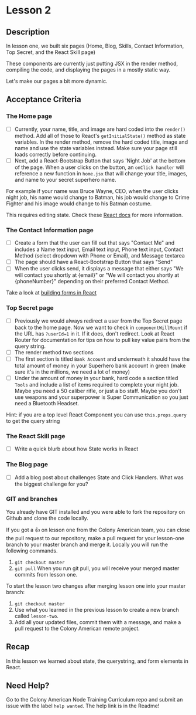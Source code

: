 # Lesson 2

## Description

In lesson one, we built six pages (Home, Blog, Skills, Contact Information, Top Secret, and the React Skill page)

These components are currently just putting JSX in the render method, compiling the code, and displaying
the pages in a mostly static way.

Let's make our pages a bit more dynamic.

## Acceptance Criteria

### The Home page
  - [ ] Currently, your name, title, and image are hard coded into the `render()` method. Add all of those to
  React's `getInitialState()` method as state variables. In the render method, remove the hard coded
  title, image and name and use the state variables instead. Make sure your page still loads correctly before
  continuing.
  - [ ] Next, add a React-Bootstrap Button that says 'Night Job' at the bottom of the page. When a user clicks
  on the button, an `onClick handler` will reference a new function in `home.jsx` that will change your title,
  images, and name to your secret superhero name.

  For example if your name was Bruce Wayne, CEO, when the user clicks night job, his name would change to
  Batman, his job would change to Crime Fighter and his image would change to his Batman costume.

  This requires editing state. Check these [React docs](https://facebook.github.io/react/docs/interactivity-and-dynamic-uis.html) for more information.

### The Contact Information page
  - [ ] Create a form that the user can fill out that says "Contact Me" and includes a Name text input,
  Email text input, Phone text input, Contact Method (select dropdown with Phone or Email), and Message textarea
  - [ ] The page should have a React-Bootstrap Button that says "Send"
  - [ ] When the user clicks send, it displays a message that either says "We will contact you shortly at {email}" or "We will contact you shortly at {phoneNumber}" depending on their preferred Contact Method.

  Take a look at [building forms in React](https://facebook.github.io/react/docs/forms.html)

### Top Secret page
  - [ ] Previously we would always redirect a user from the Top Secret page back to the home page. Now
  we want to check in `componentWillMount` if the URL has `?userId=1` in it. If it does, don't redirect.
  Look at React Router for documentation for tips on how to pull key value pairs from the query string.
  - [ ] The render method two sections
  - [ ] The first section is titled `Bank Account` and underneath it should
  have the total amount of money in your Superhero bank account in green
  (make sure it's in the millions, we need a lot of money)
  - [ ] Under the amount of money in your bank, hard code a section titled `Tools` and include a list
  of items required to complete your night job. Maybe you need a 50 caliber rifle, or just a bo staff.
  Maybe you don't use weapons and your superpower is Super Communication so you just need a
  Bluetooth Headset.

  Hint: if you are a top level React Component you can use `this.props.query` to get the query string

### The React Skill page
  - [ ] Write a quick blurb about how State works in React

### The Blog page
  - [ ] Add a blog post about challenges State and Click Handlers. What was the biggest challenge for you?

### GIT and branches

You already have GIT installed and you were able to fork the repository on Github and clone the code locally.

If you got a :+1: on lesson one from the Colony American team, you can close the pull request to our repository,
make a pull request for your lesson-one branch to your master branch and merge it. Locally you will run the following commands.

1. `git checkout master`
1. `git pull` When you run git pull, you will receive your merged master commits from lesson one.

To start the lesson two changes after merging lesson one into your master branch:

1. `git checkout master`
1. Use what you learned in the previous lesson to create a new branch called `lesson-two`.
1. Add all your updated files, commit them with a message, and make a pull request to the Colony American remote project.

## Recap

In this lesson we learned about state, the querystring, and form elements in React.

## Need Help?

Go to the Colony American Node Training Curriculum repo and submit an issue with the label `help wanted`. The help link is in the Readme!
